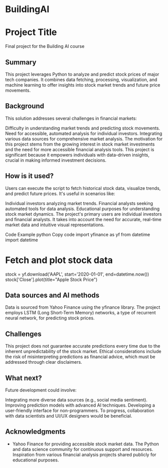 # BuildingAI
# Project Title

Final project for the Building AI course

## Summary

This project leverages Python to analyze and predict stock prices of major tech companies. It combines data fetching, processing, visualization, and machine learning to offer insights into stock market trends and future price movements.



## Background

This solution addresses several challenges in financial markets:

Difficulty in understanding market trends and predicting stock movements.
Need for accessible, automated analysis for individual investors.
Integrating various data sources for comprehensive market analysis.
The motivation for this project stems from the growing interest in stock market investments and the need for more accessible financial analysis tools. This project is significant because it empowers individuals with data-driven insights, crucial in making informed investment decisions.

## How is it used?

Users can execute the script to fetch historical stock data, visualize trends, and predict future prices. It's useful in scenarios like:

Individual investors analyzing market trends.
Financial analysts seeking automated tools for data analysis.
Educational purposes for understanding stock market dynamics.
The project's primary users are individual investors and financial analysts. It takes into account the need for accurate, real-time market data and intuitive visual representations.

Code Example
python
Copy code
import yfinance as yf
from datetime import datetime

# Fetch and plot stock data
stock = yf.download('AAPL', start='2020-01-01', end=datetime.now())
stock['Close'].plot(title="Apple Stock Price")


## Data sources and AI methods
Data is sourced from Yahoo Finance using the yfinance library. The project employs LSTM (Long Short-Term Memory) networks, a type of recurrent neural network, for predicting stock prices.

## Challenges

This project does not guarantee accurate predictions every time due to the inherent unpredictability of the stock market. Ethical considerations include the risk of misinterpreting predictions as financial advice, which must be addressed through clear disclaimers.

## What next?

Future development could involve:

Integrating more diverse data sources (e.g., social media sentiment).
Improving prediction models with advanced AI techniques.
Developing a user-friendly interface for non-programmers.
To progress, collaboration with data scientists and UI/UX designers would be beneficial.

## Acknowledgments

* Yahoo Finance for providing accessible stock market data.
The Python and data science community for continuous support and resources.
Inspiration from various financial analysis projects shared publicly for educational purposes.
